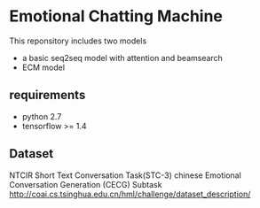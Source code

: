 Emotional Chatting Machine
==========================
This reponsitory includes two models
- a basic seq2seq model with attention and beamsearch
- ECM model

## requirements
- python 2.7
- tensorflow >= 1.4

## Dataset
NTCIR
Short Text Conversation Task(STC-3)
chinese Emotional Conversation Generation (CECG) Subtask
http://coai.cs.tsinghua.edu.cn/hml/challenge/dataset_description/
